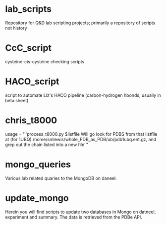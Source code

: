 # lab_scripts
Repository for Q&amp;D lab scripting projects; primarily a repository of scripts not history

# CcC_script
cysteine-cis-cysteine checking scripts

# HACO_script
script to automate Liz's HACO pipeline (carbon-hydrogen hbonds, usually in beta sheet)

# chris_t8000
usage = '''process_t8000.py $listfile          Will go look for PDBS from that listfile at (for 1UBQ) /home/smlewis/whole_PDB_as_PDB/ub/pdb1ubq.ent.gz, and grep out the chain listed into a new file'''

# mongo_queries
Various lab related quaries to the MongoDB on daneel.

# update_mongo
Herein you will find scripts to update two databases in Mongo on datneel, experiment and summary. The data is retrieved from the PDBe API.
